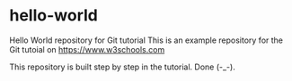 # hello-world
Hello World repository for Git tutorial
This is an example repository for the Git tutoial on https://www.w3schools.com

This repository is built step by step in the tutorial.
Done (-_-).
